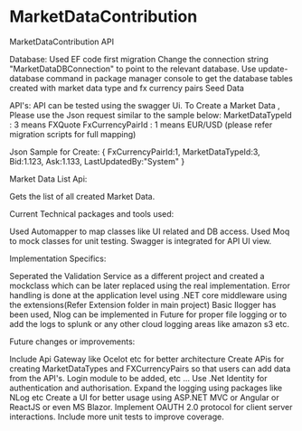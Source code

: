 # MarketDataContribution
MarketDataContribution API

Database: Used EF code first migration
Change the connection string "MarketDataDBConnection" to point to the relevant database.
Use update-database command in package manager console to get the database tables created with market data type and fx currency pairs Seed Data

API's: 
API can be tested using the swagger Ui. 
To Create a Market Data , Please use the  Json request similar to the sample below:
MarketDataTypeId : 3 means FXQuote 
FxCurrencyPairId : 1 means EUR/USD 
(please refer migration scripts for full mapping)

Json Sample for Create:
{ FxCurrencyPairId:1, MarketDataTypeId:3, Bid:1.123, Ask:1.133, LastUpdatedBy:"System" }
 

Market Data List Api: 

Gets the list of all created Market Data.

Current Technical packages and tools used: 

Used Automapper to map classes like UI related and DB access.
Used Moq to mock classes for unit testing.
Swagger is integrated for API UI view.

Implementation Specifics: 

Seperated the Validation Service as a different project and created a mockclass which can be later replaced using the real implementation.
Error handling is done at the application level using .NET core middleware using the extensions(Refer Extension folder in main project)
Basic Ilogger has been used, Nlog can be implemented in Future for proper file logging or to add the logs to  splunk or any other cloud logging areas like amazon s3 etc.


Future changes or improvements: 

Include Api Gateway like Ocelot etc for better architecture
Create APis for creating MarketDataTypes and FXCurrencyPairs so that users can add data from the API's.
Login module to be added, etc ... Use .Net Identity for authentication and authorisation.
Expand the logging using packages like NLog etc 
Create a UI for better usage using ASP.NET MVC or Angular or ReactJS or even MS Blazor.
Implement OAUTH 2.0 protocol for client server interactions.
Include more unit tests to improve coverage.







